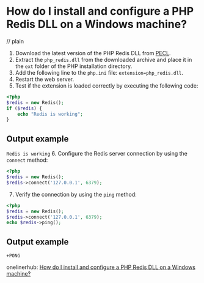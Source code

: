 # How do I install and configure a PHP Redis DLL on a Windows machine?
// plain

1. Download the latest version of the PHP Redis DLL from [PECL](https://pecl.php.net/package/redis).
2. Extract the `php_redis.dll` from the downloaded archive and place it in the `ext` folder of the PHP installation directory.
3. Add the following line to the `php.ini` file: `extension=php_redis.dll`.
4. Restart the web server.
5. Test if the extension is loaded correctly by executing the following code:
```php
<?php
$redis = new Redis();
if ($redis) {
    echo "Redis is working";
}
```
## Output example
 `Redis is working`
6. Configure the Redis server connection by using the `connect` method:
```php
<?php
$redis = new Redis();
$redis->connect('127.0.0.1', 6379);
```
7. Verify the connection by using the `ping` method:
```php
<?php
$redis = new Redis();
$redis->connect('127.0.0.1', 6379);
echo $redis->ping();
```
## Output example
 `+PONG`

onelinerhub: [How do I install and configure a PHP Redis DLL on a Windows machine?](https://onelinerhub.com/predis/how-do-i-install-and-configure-a-php-redis-dll-on-a-windows-machine)